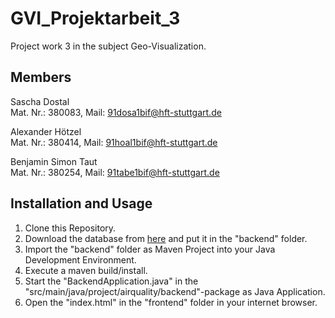 # GVI_Projektarbeit_3

Project work 3 in the subject Geo-Visualization.

## Members

Sascha Dostal  
Mat. Nr.: 380083, Mail: 91dosa1bif@hft-stuttgart.de

Alexander Hötzel  
Mat. Nr.: 380414, Mail: 91hoal1bif@hft-stuttgart.de

Benjamin Simon Taut  
Mat. Nr.: 380254, Mail: 91tabe1bif@hft-stuttgart.de

## Installation and Usage

1. Clone this Repository.
2. Download the database from [here](https://drive.google.com/file/d/1MhvwXCC6vT2kyoSgL36NfZKA_Wn6WxlY/view?usp=sharing) and put it in the "backend" folder.
3. Import the "backend" folder as Maven Project into your Java Development Environment.
4. Execute a maven build/install.
5. Start the "BackendApplication.java" in the "src/main/java/project/airquality/backend"-package as Java Application.
6. Open the "index.html" in the "frontend" folder in your internet browser.
